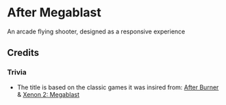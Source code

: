 # After Megablast

An arcade flying shooter, designed as a responsive experience

## Credits

### Trivia 

* The title is based on the classic games it was insired from: [After Burner](https://en.wikipedia.org/wiki/After_Burner) & [Xenon 2: Megablast](https://en.wikipedia.org/wiki/Xenon_2_Megablast)  
